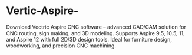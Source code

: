 # Vertic-Aspire-
Download Vectric Aspire CNC software – advanced CAD/CAM solution for CNC routing, sign making, and 3D modeling. Supports Aspire 9.5, 10.5, 11, and Aspire 12 with full 2D/3D design tools. Ideal for furniture design, woodworking, and precision CNC machining.
